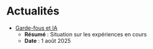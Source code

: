 # Actualités

- [Garde-fous et IA](2025-08-01.fr.md)
    - **Résumé** : Situation sur les expériences en cours
    - **Date** : 1 août 2025
